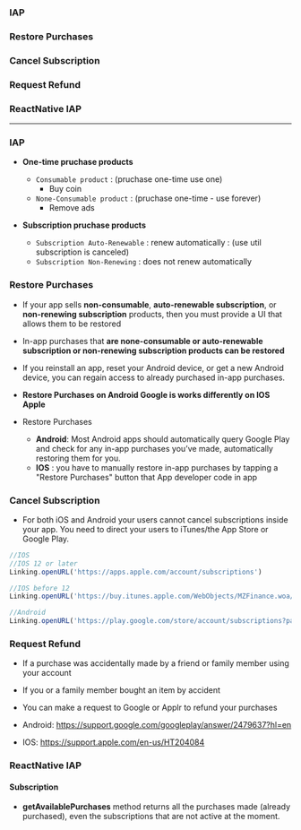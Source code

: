 ### IAP
### Restore Purchases
### Cancel Subscription
### Request Refund
### ReactNative IAP
---------------------------------------------------

### IAP

* **One-time pruchase products**
  * `Consumable product` : (pruchase one-time use one)
    * Buy coin
  * `None-Consumable product` : (pruchase one-time - use forever)
    * Remove ads
  
* **Subscription pruchase products**
  * `Subscription Auto-Renewable` : renew automatically : (use util subscription is canceled)
  * `Subscription Non-Renewing` : does not renew automatically
  
### Restore Purchases
* If your app sells **non-consumable**, **auto-renewable subscription**, or **non-renewing subscription** products, then you must provide a UI that allows them to be restored

* In-app purchases that **are none-consumable or auto-renewable subscription or non-renewing subscription products can be restored**
* If you reinstall an app, reset your Android device, or get a new Android device, you can regain access to already purchased in-app purchases.

* **Restore Purchases on Android Google is works differently on IOS Apple**

* Restore Purchases
  * **Android**: Most Android apps should automatically query Google Play and check for any in-app purchases you’ve made, automatically restoring them for you.
  * **IOS** : you have to manually restore in-app purchases by tapping a "Restore Purchases" button that App developer code in app

### Cancel Subscription

* For both iOS and Android your users cannot cancel subscriptions inside your app. You need to direct your users to iTunes/the App Store or Google Play.

```js
//IOS
//IOS 12 or later
Linking.openURL('https://apps.apple.com/account/subscriptions')

//IOS before 12
Linking.openURL('https://buy.itunes.apple.com/WebObjects/MZFinance.woa/wa/manageSubscriptions')

//Android
Linking.openURL('https://play.google.com/store/account/subscriptions?package=YOUR_PACKAGE_NAME&sku=YOUR_PRODUCT_ID
```

### Request Refund

* If a purchase was accidentally made by a friend or family member using your account
* If you or a family member bought an item by accident
* You can make a request to Google or Applr to refund your purchases

* Android: https://support.google.com/googleplay/answer/2479637?hl=en
* IOS: https://support.apple.com/en-us/HT204084


### ReactNative IAP

#### Subscription

* **getAvailablePurchases** method returns all the purchases made (already purchased), even the subscriptions that are not active at the moment.









